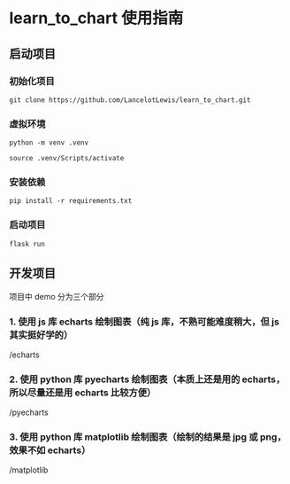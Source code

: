# learn_to_chart 使用指南

## 启动项目

### 初始化项目

```
git clone https://github.com/LancelotLewis/learn_to_chart.git
```

### 虚拟环境

```
python -m venv .venv

source .venv/Scripts/activate
```

### 安装依赖

```
pip install -r requirements.txt
```

### 启动项目

```
flask run
```

## 开发项目

项目中 demo 分为三个部分

### 1. 使用 js 库 echarts 绘制图表（纯 js 库，不熟可能难度稍大，但 js 其实挺好学的）

/echarts

### 2. 使用 python 库 pyecharts 绘制图表（本质上还是用的 echarts，所以尽量还是用 echarts 比较方便）

/pyecharts

### 3. 使用 python 库 matplotlib 绘制图表（绘制的结果是 jpg 或 png，效果不如 echarts）

/matplotlib
